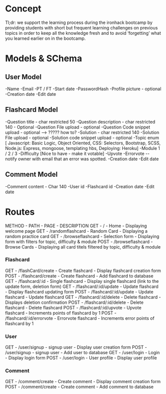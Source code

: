 # Concept

Tl;dr: we support the learning process during the ironhack bootcamp by providing students with short but frequent learning challenges on previous topics in order to keep all the knowledge fresh and to avoid ‘forgetting’ what you learned earlier on in the bootcamp. 

# Models & SChema

## User Model
-Name
-Email
-PT / FT
-Start date
-PasswordHash
-Profile picture - optional
-Creation date
-Edit date

## Flashcard Model
-Question title - char restricted 50
-Question description - char restricted 140 - Optional
-Question File upload - optional
-Question Code snippet upload - optional --> ????? how to? 
-Solution - char restricted 140
-Solution File upload - optional
-Solution code snippet upload - optional
-Topic enum [ Javascript: Basic Logic, Object Oriented, CSS: Selectors, Bootstrap, SCSS, Node.js: Express, mongoose, templating hbs, Deploying: Heroku]
-Module 1 / 2 / 3
-Difficulty [Nice to have - make it votable]
-Upvote
-Errorvote -- notify owner with email that an error was spotted. 
-Creation date
-Edit date

## Comment Model 
-Comment content - Char 140
-User id
-Flashcard id
-Creation date
-Edit date


# Routes

METHOD  -  PATH                     - PAGE                  - DESCRIPTION
GET     - /                         - Home                  - Displaying welcome page
GET     - /randomflashcard          - Random Card           - Displaying a random practice card
GET     - /browseflashcard          - Selection form        - Displaying form with filters for topic, difficulty & module
POST    - /browseflashcard          - Browse Cards          - Displaying all card titels filtered by topic, difficulty & module

### Flashcard
GET     - /flashCard/create         - Create flashcard      - Display flashcard creation form
POST    - /flashcard/create         - Create flashcard      - Add flashcard to database
GET     - /flashcard/:id            - Single flashcard      - Display single flashcard (link to the update form, deletion form)
GET     - /flashcard/:id/update     - Update flashcard      - Display flashcard updating form
POST    - /flashcard/:id/update     - Update flashcard      - Update flashcard
GET     - /flashcard/:id/delete     - Delete flashcard      - Displays deletion confirmation
POST    - /flashcard/:id/delete     - Delete flashcard      - Delete flashcard
POST    - /flashcard/:id/upvote     - Upvote flashcard      - Increments points of flashcard by 1
POST    - /flashcard/:id/errorvote  - Errorvote flashcard   - Increments error points of flashcard by 1

### User
GET     - /user/signup              - signup user           - Display user creation form
POST    - /user/signup              - signup user           - Add user to database
GET     - /user/login               - Login                 - Display login form
POST    - /user/login               - User profile          - Display user profile

### Comment
GET     - /comment/create         - Create comment          - Display comment creation form
POST    - /comment/create         - Create comment          - Add comment to database